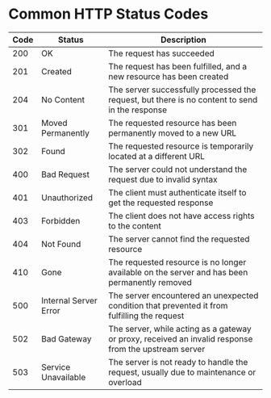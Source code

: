 # Common HTTP Status Codes

| Code | Status | Description |
| --- | --- | --- |
| 200 | OK | The request has succeeded |
| 201 | Created | The request has been fulfilled, and a new resource has been created |
| 204 | No Content | The server successfully processed the request, but there is no content to send in the response |
| 301 | Moved Permanently | The requested resource has been permanently moved to a new URL |
| 302 | Found | The requested resource is temporarily located at a different URL |
| 400 | Bad Request | The server could not understand the request due to invalid syntax |
| 401 | Unauthorized | The client must authenticate itself to get the requested response |
| 403 | Forbidden | The client does not have access rights to the content |
| 404 | Not Found | The server cannot find the requested resource |
| 410 | Gone | The requested resource is no longer available on the server and has been permanently removed |
| 500 | Internal Server Error | The server encountered an unexpected condition that prevented it from fulfilling the request |
| 502 | Bad Gateway | The server, while acting as a gateway or proxy, received an invalid response from the upstream server |
| 503 | Service Unavailable | The server is not ready to handle the request, usually due to maintenance or overload |
